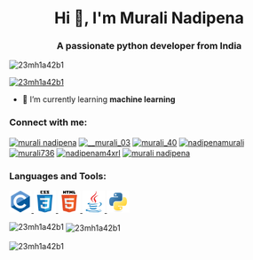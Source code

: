 
<h1 align="center">Hi 👋, I'm Murali Nadipena</h1>
<h3 align="center">A passionate python developer from India</h3>
<img align="right" alt"Coding" width="400" src"https://camo.githubusercontent.com/4c3fd71b359cd5dfadc21247cde8f16ecbe5d41db8ac79ef28e3091ab02a8bef/68747470733a2f2f6d69722d73332d63646e2d63662e626568616e63652e6e65742f70726f6a6563745f6d6f64756c65732f6d61785f313230302f3831626234623136353638343031392e363430623630333864313333652e676966">
<p align="left"> <img src="https://komarev.com/ghpvc/?username=23mh1a42b1&label=Profile%20views&color=0e75b6&style=flat" alt="23mh1a42b1" /> </p>

<p align="left"> <a href="https://github.com/ryo-ma/github-profile-trophy"><img src="https://github-profile-trophy.vercel.app/?username=23mh1a42b1" alt="23mh1a42b1" /></a> </p>

- 🌱 I’m currently learning **machine learning**

<h3 align="left">Connect with me:</h3>
<p align="left">
<a href="https://linkedin.com/in/murali nadipena" target="blank"><img align="center" src="https://raw.githubusercontent.com/rahuldkjain/github-profile-readme-generator/master/src/images/icons/Social/linked-in-alt.svg" alt="murali nadipena" height="30" width="40" /></a>
<a href="https://instagram.com/_murali__03" target="blank"><img align="center" src="https://raw.githubusercontent.com/rahuldkjain/github-profile-readme-generator/master/src/images/icons/Social/instagram.svg" alt="__murali_03" height="30" width="40" /></a>
<a href="https://www.codechef.com/users/murali_40" target="blank"><img align="center" src="https://cdn.jsdelivr.net/npm/simple-icons@3.1.0/icons/codechef.svg" alt="murali_40" height="30" width="40" /></a>
<a href="https://www.hackerrank.com/nadipenamurali" target="blank"><img align="center" src="https://raw.githubusercontent.com/rahuldkjain/github-profile-readme-generator/master/src/images/icons/Social/hackerrank.svg" alt="nadipenamurali" height="30" width="40" /></a>
<a href="https://www.leetcode.com/murali736" target="blank"><img align="center" src="https://raw.githubusercontent.com/rahuldkjain/github-profile-readme-generator/master/src/images/icons/Social/leet-code.svg" alt="murali736" height="30" width="40" /></a>
<a href="https://auth.geeksforgeeks.org/user/nadipenam4xrl" target="blank"><img align="center" src="https://raw.githubusercontent.com/rahuldkjain/github-profile-readme-generator/master/src/images/icons/Social/geeks-for-geeks.svg" alt="nadipenam4xrl" height="30" width="40" /></a>
<a href="https://discord.gg/murali nadipena" target="blank"><img align="center" src="https://raw.githubusercontent.com/rahuldkjain/github-profile-readme-generator/master/src/images/icons/Social/discord.svg" alt="murali nadipena" height="30" width="40" /></a>
</p>

<h3 align="left">Languages and Tools:</h3>
<p align="left"> <a href="https://www.cprogramming.com/" target="_blank" rel="noreferrer"> <img src="https://raw.githubusercontent.com/devicons/devicon/master/icons/c/c-original.svg" alt="c" width="40" height="40"/> </a> <a href="https://www.w3schools.com/css/" target="_blank" rel="noreferrer"> <img src="https://raw.githubusercontent.com/devicons/devicon/master/icons/css3/css3-original-wordmark.svg" alt="css3" width="40" height="40"/> </a> <a href="https://www.w3.org/html/" target="_blank" rel="noreferrer"> <img src="https://raw.githubusercontent.com/devicons/devicon/master/icons/html5/html5-original-wordmark.svg" alt="html5" width="40" height="40"/> </a> <a href="https://www.java.com" target="_blank" rel="noreferrer"> <img src="https://raw.githubusercontent.com/devicons/devicon/master/icons/java/java-original.svg" alt="java" width="40" height="40"/> </a> <a href="https://www.python.org" target="_blank" rel="noreferrer"> <img src="https://raw.githubusercontent.com/devicons/devicon/master/icons/python/python-original.svg" alt="python" width="40" height="40"/> </a> </p>

<p><img align="left" src="https://github-readme-stats.vercel.app/api/top-langs?username=23mh1a42b1&show_icons=true&locale=en&layout=compact" alt="23mh1a42b1" /></p>

<p>&nbsp;<img align="center" src="https://github-readme-stats.vercel.app/api?username=23mh1a42b1&show_icons=true&locale=en" alt="23mh1a42b1" /></p>

<p><img align="center" src="https://github-readme-streak-stats.herokuapp.com/?user=23mh1a42b1&" alt="23mh1a42b1" /></p>
